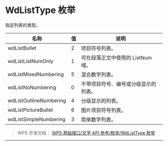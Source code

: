 # WdListType 枚举

指定列表的类型。

| 名称                   | 值  | 说明                                 |
|------------------------|-----|--------------------------------------|
| wdListBullet           | 2   | 项目符号列表。                       |
| wdListListNumOnly      | 1   | 可在段落正文中使用的 ListNum 域。    |
| wdListMixedNumbering   | 5   | 混合数字列表。                       |
| wdListNoNumbering      | 0   | 不带项目符号、编号或分级显示的列表。 |
| wdListOutlineNumbering | 4   | 分级显示的列表。                     |
| wdListPictureBullet    | 6   | 图片项目符号列表。                   |
| wdListSimpleNumbering  | 3   | 简单数字列表。                       |

> WPS 开发文档： [WPS 基础接口/文字 API 参考/枚举/WdListType 枚举](https://qn.cache.wpscdn.cn/encs/doc/office_v19/topics/WPS%20%E5%9F%BA%E7%A1%80%E6%8E%A5%E5%8F%A3/%E6%96%87%E5%AD%97%20API%20%E5%8F%82%E8%80%83/%E6%9E%9A%E4%B8%BE/WdListType%20%E6%9E%9A%E4%B8%BE.html)

------------------------------------------------------------------------

